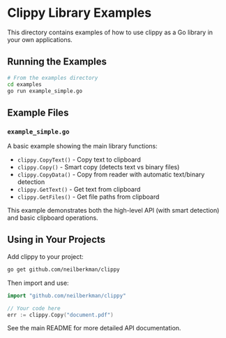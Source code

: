 # Clippy Library Examples

This directory contains examples of how to use clippy as a Go library in your own applications.

## Running the Examples

```bash
# From the examples directory
cd examples
go run example_simple.go
```

## Example Files

### `example_simple.go`

A basic example showing the main library functions:

- `clippy.CopyText()` - Copy text to clipboard
- `clippy.Copy()` - Smart copy (detects text vs binary files)
- `clippy.CopyData()` - Copy from reader with automatic text/binary detection
- `clippy.GetText()` - Get text from clipboard
- `clippy.GetFiles()` - Get file paths from clipboard

This example demonstrates both the high-level API (with smart detection) and basic clipboard operations.

## Using in Your Projects

Add clippy to your project:

```bash
go get github.com/neilberkman/clippy
```

Then import and use:

```go
import "github.com/neilberkman/clippy"

// Your code here
err := clippy.Copy("document.pdf")
```

See the main README for more detailed API documentation.
